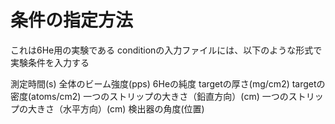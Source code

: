 # 条件の指定方法
これは6He用の実験である
conditionの入力ファイルには、以下のような形式で実験条件を入力する

測定時間(s)
全体のビーム強度(pps)
6Heの純度
targetの厚さ(mg/cm2)
targetの密度(atoms/cm2)
一つのストリップの大きさ（鉛直方向）(cm)
一つのストリップの大きさ（水平方向）(cm)
検出器の角度(位置)
